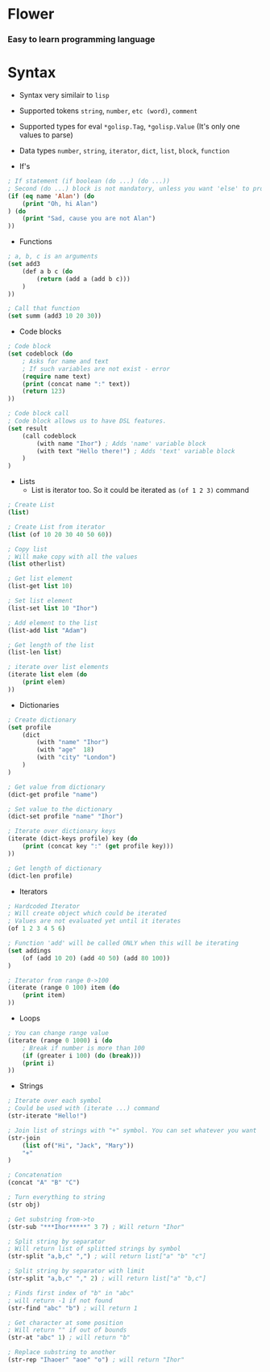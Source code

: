 # Flower
### Easy to learn programming language

# Syntax
* Syntax very similair to `lisp`
* Supported tokens `string`, `number`, `etc (word)`, `comment`
* Supported types for eval `*golisp.Tag`, `*golisp.Value` (It's only one values to parse)
* Data types `number`, `string`, `iterator`, `dict`, `list`, `block`, `function`

* If's
```lisp
; If statement (if boolean (do ...) (do ...))
; Second (do ...) block is not mandatory, unless you want 'else' to process
(if (eq name 'Alan') (do
    (print "Oh, hi Alan")
) (do
    (print "Sad, cause you are not Alan")
))
```
* Functions
```lisp
; a, b, c is an arguments
(set add3
    (def a b c (do
        (return (add a (add b c)))
    )
))

; Call that function
(set summ (add3 10 20 30))
```
* Code blocks
```lisp
; Code block
(set codeblock (do
    ; Asks for name and text
    ; If such variables are not exist - error
    (require name text)
    (print (concat name ":" text))
    (return 123)
))

; Code block call
; Code block allows us to have DSL features.
(set result
    (call codeblock
        (with name "Ihor") ; Adds 'name' variable block
        (with text "Hello there!") ; Adds 'text' variable block
    )
)
```
* Lists
    * List is iterator too. So it could be iterated as `(of 1 2 3)` command
```lisp
; Create List
(list)

; Create List from iterator
(list (of 10 20 30 40 50 60))

; Copy list
; Will make copy with all the values
(list otherlist)

; Get list element
(list-get list 10)

; Set list element
(list-set list 10 "Ihor")

; Add element to the list
(list-add list "Adam")

; Get length of the list
(list-len list)

; iterate over list elements
(iterate list elem (do
    (print elem)
))
```
* Dictionaries
```lisp
; Create dictionary
(set profile
    (dict
        (with "name" "Ihor")
        (with "age"  18)
        (with "city" "London")
    )
)

; Get value from dictionary
(dict-get profile "name")

; Set value to the dictionary
(dict-set profile "name" "Ihor")

; Iterate over dictionary keys
(iterate (dict-keys profile) key (do
    (print (concat key ":" (get profile key)))
))

; Get length of dictionary
(dict-len profile)
```
* Iterators
```lisp
; Hardcoded Iterator
; Will create object which could be iterated
; Values are not evaluated yet until it iterates
(of 1 2 3 4 5 6)

; Function 'add' will be called ONLY when this will be iterating
(set addings
    (of (add 10 20) (add 40 50) (add 80 100))
)

; Iterator from range 0->100
(iterate (range 0 100) item (do
    (print item)
))
```
* Loops
```lisp
; You can change range value
(iterate (range 0 1000) i (do
    ; Break if number is more than 100
    (if (greater i 100) (do (break)))
    (print i)
))
```
* Strings
```lisp
; Iterate over each symbol
; Could be used with (iterate ...) command
(str-iterate "Hello!")

; Join list of strings with "+" symbol. You can set whatever you want
(str-join
    (list of("Hi", "Jack", "Mary"))
    "+"
)

; Concatenation
(concat "A" "B" "C")

; Turn everything to string
(str obj)

; Get substring from->to
(str-sub "***Ihor*****" 3 7) ; Will return "Ihor"

; Split string by separator
; Will return list of splitted strings by symbol
(str-split "a,b,c" ",") ; will return list["a" "b" "c"]

; Split string by separator with limit
(str-split "a,b,c" "," 2) ; will return list["a" "b,c"]

; Finds first index of "b" in "abc"
; will return -1 if not found
(str-find "abc" "b") ; will return 1

; Get character at some position
; Will return "" if out of bounds
(str-at "abc" 1) ; will return "b"

; Replace substring to another
(str-rep "Ihaoer" "aoe" "o") ; will return "Ihor"
```